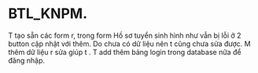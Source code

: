 # BTL_KNPM.
T tạo sẵn các form r, trong form Hồ sơ tuyển sinh hình như vẫn bị lỗi ở 2 button cập nhật với thêm.
Do chưa có dữ liệu nên t cũng chưa sửa được. M thêm dữ liệu r sửa giúp t .
T add thêm bảng login trong database nữa để đăng nhập.
